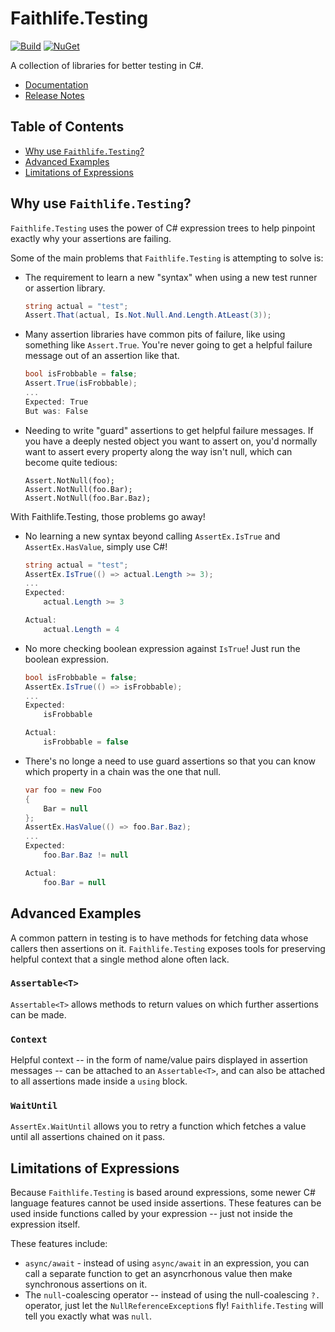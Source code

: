 # Faithlife.Testing

[![Build](https://github.com/Faithlife/FaithlifeTesting/workflows/Build/badge.svg)](https://github.com/Faithlife/FaithlifeTesting/actions?query=workflow%3ABuild) [![NuGet](https://img.shields.io/nuget/v/Faithlife.Testing.svg)](https://www.nuget.org/packages/Faithlife.Testing)

A collection of libraries for better testing in C#.

* [Documentation](https://faithlife.github.io/FaithlifeTesting/)
* [Release Notes](ReleaseNotes.md)

## Table of Contents

* [Why use `Faithlife.Testing`?](#why-use-faithlife.testing?)
* [Advanced Examples](#advanced-examples)
* [Limitations of Expressions](#limitations-of-expressions)

## Why use `Faithlife.Testing`?

`Faithlife.Testing` uses the power of C# expression trees to help pinpoint exactly why your assertions are failing.

Some of the main problems that `Faithlife.Testing` is attempting to solve is:

* The requirement to learn a new "syntax" when using a new test runner or assertion library.
	```csharp
	string actual = "test";
	Assert.That(actual, Is.Not.Null.And.Length.AtLeast(3));
	```
* Many assertion libraries have common pits of failure, like using something like `Assert.True`. You're never going to get a helpful failure message out of an assertion like that.
	```csharp
	bool isFrobbable = false;
	Assert.True(isFrobbable);
	...
	Expected: True
  	But was: False
	```
* Needing to write "guard" assertions to get helpful failure messages. If you have a deeply nested object you want to assert on, you'd normally want to assert every property along the way isn't null, which can become quite tedious:
	```
	Assert.NotNull(foo);
	Assert.NotNull(foo.Bar);
	Assert.NotNull(foo.Bar.Baz);
	```

With Faithlife.Testing, those problems go away!

* No learning a new syntax beyond calling `AssertEx.IsTrue` and `AssertEx.HasValue`, simply use C#!
	```csharp
	string actual = "test";
	AssertEx.IsTrue(() => actual.Length >= 3);
	...
	Expected:
		actual.Length >= 3

	Actual:
		actual.Length = 4
	```	
* No more checking boolean expression against `IsTrue`! Just run the boolean expression.
	```csharp
	bool isFrobbable = false;
	AssertEx.IsTrue(() => isFrobbable);
	...
	Expected:
		isFrobbable

	Actual:
		isFrobbable = false
	```
* There's no longe a need to use guard assertions so that you can know which property in a chain was the one that null.
	```csharp
	var foo = new Foo
	{
		Bar = null
	};
	AssertEx.HasValue(() => foo.Bar.Baz);
	...
	Expected:
		foo.Bar.Baz != null

	Actual:
		foo.Bar = null
	```

## Advanced Examples

A common pattern in testing is to have methods for fetching data whose callers then assertions on it. `Faithlife.Testing` exposes tools for preserving helpful context that a single method alone often lack.

### `Assertable<T>`

`Assertable<T>` allows methods to return values on which further assertions can be made.

### `Context`

Helpful context -- in the form of name/value pairs displayed in assertion messages -- can be attached to an `Assertable<T>`, and can also be attached to all assertions made inside a `using` block.

### `WaitUntil`

`AssertEx.WaitUntil` allows you to retry a function which fetches a value until all assertions chained on it pass.

## Limitations of Expressions

Because `Faithlife.Testing` is based around expressions, some newer C# language features cannot be used inside assertions. These features can be used inside functions called by your expression -- just not inside the expression itself.

These features include:

* `async/await` - instead of using `async/await` in an expression, you can call a separate function to get an asyncrhonous value then make synchronous assertions on it.
* The `null`-coalescing operator -- instead of using the null-coalescing `?.` operator, just let the `NullReferenceException`s fly! `Faithlife.Testing` will tell you exactly what was `null`.